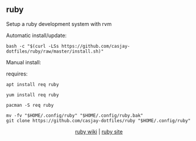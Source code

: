 ## ruby  
  
Setup a ruby development system with rvm  
  
Automatic install/update:
```
bash -c "$(curl -LSs https://github.com/casjay-dotfiles/ruby/raw/master/install.sh)"
```
Manual install:
  
requires:    
```
apt install req ruby
```  
```
yum install req ruby
```  
```
pacman -S req ruby
```  
  
```
mv -fv "$HOME/.config/ruby" "$HOME/.config/ruby.bak"
git clone https://github.com/casjay-dotfiles/ruby "$HOME/.config/ruby"
```
  
  
<p align=center>
  <a href="https://wiki.archlinux.org/index.php/ruby" target="_blank">ruby wiki</a>  |  
  <a href="https://www.ruby-lang.org" target="_blank">ruby site</a>
</p>  
    
